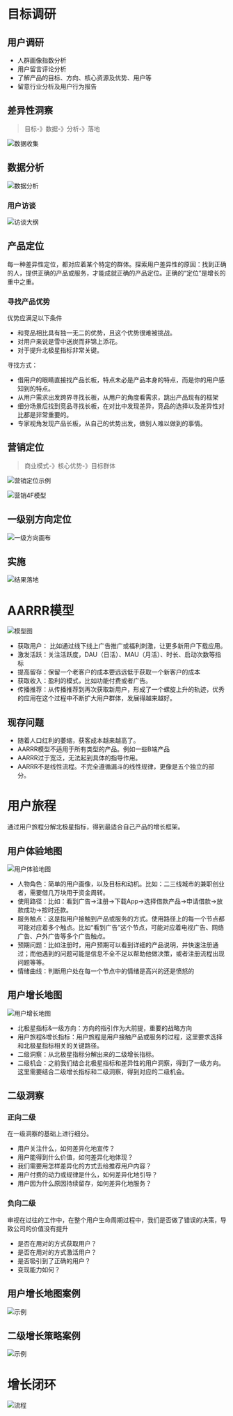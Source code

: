 # 目标调研
## 用户调研
* 人群画像指数分析
* 用户留言评论分析
* 了解产品的目标、方向、核心资源及优势、用户等
* 留意行业分析及用户行为报告

## 差异性洞察
> 目标-》数据-》分析-》落地

![数据收集](assets/FE10D8D3-5F1A-4D38-8269-E9B152CB6858.png)
## 数据分析
![数据分析](assets/D691335D-2388-4F35-80B4-8B6525B625FE.png)
### 用户访谈
![访谈大纲](assets/B13903C9-AEBC-43A9-B745-7DD9FC317F9A.png)

## 产品定位
每一种差异性定位，都对应着某个特定的群体。探索用户差异性的原因：找到正确的人，提供正确的产品或服务，才能成就正确的产品定位。正确的“定位”是增长的重中之重。

### 寻找产品优势
优势应满足以下条件
* 和竞品相比具有独一无二的优势，且这个优势很难被挑战。
* 对用户来说是雪中送炭而非锦上添花。
* 对于提升北极星指标非常关键。

寻找方式：
* 借用户的眼睛直接找产品长板，特点未必是产品本身的特点，而是你的用户感知到的特点。
* 从用户需求出发跨界寻找长板，从用户的角度看需求，跳出产品现有的框架
* 细分场景后找到竞品寻找长板，在对比中发现差异，竞品的选择以及差异性对比都是非常重要的。
* 专家视角发现产品长板，从自己的优势出发，做别人难以做到的事情。

## 营销定位
> 商业模式-》核心优势-》目标群体

![营销定位示例](assets/1703330848930.jpg)

![营销4F模型](assets/9B7FC85D-1BF4-4BDB-9150-C25C00FF8BA3.png)

## 一级别方向定位
![一级方向画布](assets/7C29385B-34AC-4355-AFB2-C438244E6325.png)
## 实施
![结果落地](assets/BC5EF58D-FFEB-41F8-A512-2DF30D8EDEBA.png)

# AARRR模型
![模型图](assets/A62D5244-05F9-45B1-830B-831F9CB03A3C.png)
* 获取用户： 比如通过线下线上广告推广或福利刺激，让更多新用户下载应用。
* 激发活跃：关注活跃度，DAU（日活）、MAU（月活）、时长、启动次数等指标
* 提高留存：保留一个老客户的成本要远远低于获取一个新客户的成本
* 获取收入：盈利的模式，比如功能付费或者广告。
* 传播推荐：从传播推荐到再次获取新用户，形成了一个螺旋上升的轨迹，优秀的应用在这个过程中不断扩大用户群体，发展得越来越好。

## 现存问题
* 随着人口红利的萎缩，获客成本越来越高了。
* AARRR模型不适用于所有类型的产品。例如一些B端产品
* AARRR过于宽泛，无法起到具体的指导作用。
* AARRR不是线性流程。不完全遵循漏斗的线性规律，更像是五个独立的部分。

# 用户旅程
通过用户旅程分解北极星指标，得到最适合自己产品的增长框架。
## 用户体验地图
![用户体验地图](assets/751CA629-FA95-4751-B1F7-92B7A49148A4.png)
* 人物角色：简单的用户画像，以及目标和动机。比如：二三线城市的兼职创业者，需要借几万块用于资金周转。
* 使用路径：比如：看到广告→注册→下载App→选择借款产品→申请借款→放款成功→按时还款。
* 服务触点：这是指用户接触到产品或服务的方式。使用路径上的每一个节点都可能对应着多个触点。比如“看到广告”这个节点，可能对应着电视广告、网络广告、户外广告等多个广告触点。
* 预期问题：比如注册时，用户预期可以看到详细的产品说明，并快速注册通过；而他遇到的问题可能是信息不全不足以帮助他做决策，或者注册流程出现问题等等。
* 情绪曲线：判断用户处在每一个节点中的情绪是高兴的还是愤怒的

## 用户增长地图
![用户增长地图](assets/40E312F7-A2F9-4CA7-A50D-CED9E798346B.png)
* 北极星指标&一级方向：方向的指引作为大前提，重要的战略方向
* 用户旅程&增长指标：用户旅程是用户接触产品或服务的过程，这里要求选择和北极星指标相关的关键路径。
* 二级洞察：从北极星指标分解出来的二级增长指标。
* 二级机会：之前我们结合北极星指标和差异性的用户洞察，得到了一级方向。这里需要结合二级增长指标和二级洞察，得到对应的二级机会。

## 二级洞察
### 正向二级
在一级洞察的基础上进行细分。
* 用户关注什么，如何差异化地宣传？
* 用户能得到什么价值，如何差异化地体现？
* 我们需要用怎样差异化的方式去给推荐用户内容？
* 用户付费的动力或规律是什么，如何差异化地引导？
* 用户因为什么原因持续留存，如何差异化地服务？

### 负向二级
审视在过往的工作中，在整个用户生命周期过程中，我们是否做了错误的决策，导致公司的价值没有提升
* 是否在用对的方式获取用户？
* 是否在用对的方式激活用户？
* 是否吸引到了正确的用户？
* 变现能力如何？
  
## 用户增长地图案例
![示例](assets/1703330416539.jpg)

## 二级增长策略案例
![示例](assets/1703331109334.jpg)

# 增长闭环
![流程](assets/1703331560819.jpg)